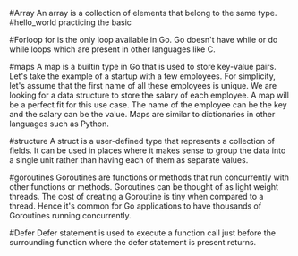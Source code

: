 #Array 
An array is a collection of elements that belong to the same type. 
#hello_world
practicing the basic 

#Forloop
for is the only loop available in Go. Go doesn't have while or do while loops which are present in other languages like C.

#maps
A map is a builtin type in Go that is used to store key-value pairs. Let's take the example of a startup with a few employees. For simplicity, let's assume that the first name of all these employees is unique. We are looking for a data structure to store the salary of each employee. A map will be a perfect fit for this use case. The name of the employee can be the key and the salary can be the value. Maps are similar to dictionaries in other languages such as Python.

#structure
A struct is a user-defined type that represents a collection of fields. It can be used in places where it makes sense to group the data into a single unit rather than having each of them as separate values. 

#goroutines
Goroutines are functions or methods that run concurrently with other functions or methods. Goroutines can be thought of as light weight threads. The cost of creating a Goroutine is tiny when compared to a thread. Hence it's common for Go applications to have thousands of Goroutines running concurrently.

#Defer
Defer statement is used to execute a function call just before the surrounding function where the defer statement is present returns.

